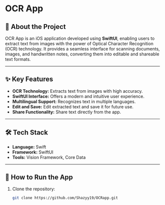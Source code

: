 # OCR App

## 📱 About the Project
OCR App is an iOS application developed using **SwiftUI**, enabling users to extract text from images with the power of Optical Character Recognition (OCR) technology. It provides a seamless interface for scanning documents, images, and handwritten notes, converting them into editable and shareable text formats.

---

## ✨ Key Features
- **OCR Technology:** Extracts text from images with high accuracy.
- **SwiftUI Interface:** Offers a modern and intuitive user experience.
- **Multilingual Support:** Recognizes text in multiple languages.
- **Edit and Save:** Edit extracted text and save it for future use.
- **Share Functionality:** Share text directly from the app.

---

## 🛠️ Tech Stack
- **Language:** Swift
- **Framework:** SwiftUI
- **Tools:** Vision Framework, Core Data

---

## 🚀 How to Run the App
1. Clone the repository:
   ```bash
   git clone https://github.com/Shazyy19/OCRapp.git
